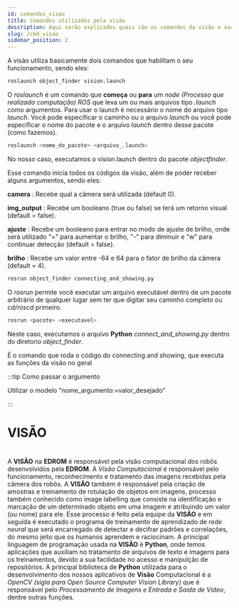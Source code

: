 ```yaml
---
id: comandos_visao
title: Comandos utilizados pela visão
description: Aqui serão explicados quais são os comandos da visão e suas funções
slug: /cmd_visao
sidebar_position: 2
---
```


A visão utiliza basicamente dois comandos que habilitam o seu funcionamento, sendo eles:


```py
roslaunch object_finder vision.launch
```
O _roslaunch_ é um comando que __começa__ ou __para__ um _node (Processo que realizada computação) ROS_ que leva um ou mais arquivos tipo _.launch_ como argumentos. Para usar o launch é necessário o nome do arquivo tipo _launch_. Você pode especificar o caminho ou o arquivo _launch_ ou você pode especificar o nome do pacote e o arquivo _launch_ dentro desse pacote (como fazemos).

```py
roslaunch <nome_do_pacote> <arquivo_.launch>
```

No nosso caso, executamos o vision.launch dentro do pacote _objectfinder_.

Esse comando inicia todos os códigos da visão, além de poder receber alguns argumentos, sendo eles:

**camera** : Recebe qual a câmera será utilizada (default 0).

**img_output** : Recebe um booleano (true ou false) se terá um retorno visual (default = false).

**ajuste** : Recebe um booleano para entrar no modo de ajuste de brilho, onde será utilizado "=" para aumentar o brilho, "-" para diminuir e "w" para continuar detecção (default = false).

**brilho** : Recebe um valor entre -64 e 64 para o fator de brilho da câmera (default = 4).

```py
rosrun object_finder connecting_and_showing.py
```

O _rosrun_ permite você executar um arquivo executável dentro de um pacote arbitrário de qualquer lugar sem ter que digitar seu caminho completo ou _cd/roscd_ primeiro.

```py
rosrun <pacote> <executavel>
```
Neste caso, executamos o arquivo __Python__ _connect_and_showing.py_ dentro do diretorio _object_finder_.

É o comando que roda o código do connecting and showing, que executa as funções da visão no geral

:::tip Como passar o argumento

Utilizar o modelo "nome_argumento:=valor_desejado"

:::

# __VISÃO__ <h1>

A __VISÃO__ na __EDROM__ é responsável pela visão computacional dos robôs desenvolvidos pela __EDROM__. A _Visão Computacional_ é responsável pelo funcionamento, reconhecimento e tratamento das imagens recebidas pela câmera dos robôs.
A __VISÃO__ também é responsável pela criação de amostras e treinamento de rotulação de objetos em imagens, processo também conhecido como image labelling que consiste na identificação e marcação de um determinado objeto em uma imagem e atribuindo um valor (ou nome) para ele. Esse processo é feito pela equipe da __VISÃO__ e em seguida é executado o programa de treinamento de aprendizado de _rede neural_ que será encarregado de detectar e decifrar padrões e correlações, do mesmo jeito que os humanos aprendem e raciocinam.
A principal linguagem de programação usada na __VISÃO__ é __Python__, onde temos aplicações que auxiliam no tratamento de arquivos de texto e imagens para os treinamentos, devido a sua facilidade no acesso e manipulção de repositórios. A principal biblioteca de __Python__ utilizada para o desenvolvimento dos nossos aplicativos de __Visão__ Computacional é a _OpenCV (sigla para Open Source Computer Vision Library)_ que é responsável pelo _Processamento de Imagens e Entrada e Saida de Video_, dentre outras funções.


<!--
**igorfranca1/igorfranca1** is a ✨ _special_ ✨ repository because its `README.md` (this file) appears on your GitHub profile.

Here are some ideas to get you started:

- 🔭 I’m currently working on ...
- 🌱 I’m currently learning ...
- 👯 I’m looking to collaborate on ...
- 🤔 I’m looking for help with ...
- 💬 Ask me about ...
- 📫 How to reach me: ...
- 😄 Pronouns: ...
- ⚡ Fun fact: ...

